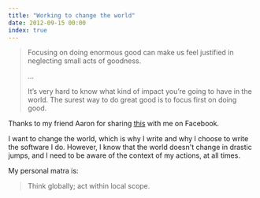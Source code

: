 ```yaml
---
title: "Working to change the world"
date: 2012-09-15 00:00
index: true
---
```


> Focusing on doing enormous good can make us feel justified in neglecting small acts of goodness.
> 
> ...
> 
> It’s very hard to know what kind of impact you’re going to have in the world. The surest way to do great good is to focus first on doing good.

Thanks to my friend Aaron for sharing [this](http://www.johndcook.com/blog/2012/09/15/working-to-change-the-world/) with me on Facebook.

I want to change the world, which is why I write and why I choose to write the software I do. However, I know that the world doesn't change in drastic jumps, and I need to be aware of the context of my actions, at all times.

My personal matra is:

> Think globally; act within local scope.<!-- more -->
